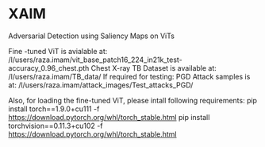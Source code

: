 # XAIM
Adversarial Detection using Saliency Maps on ViTs

Fine -tuned ViT is avialable at: /l/users/raza.imam/vit_base_patch16_224_in21k_test-accuracy_0.96_chest.pth
Chest X-ray TB Dataset is available at: /l/users/raza.imam/TB_data/
If required for testing: PGD Attack samples is at:  /l/users/raza.imam/attack_images/Test_attacks_PGD/

Also, for loading the fine-tuned ViT, please intall following requirements:
pip install torch==1.9.0+cu111 -f https://download.pytorch.org/whl/torch_stable.html
pip install torchvision==0.11.3+cu102 -f https://download.pytorch.org/whl/torch_stable.html
